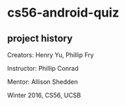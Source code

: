 # cs56-android-quiz

## project history
Creators: Henry Yu, Phillip Fry

Instructor: Phillip Conrad 

Mentor: Allison Shedden

Winter 2016, CS56, UCSB



